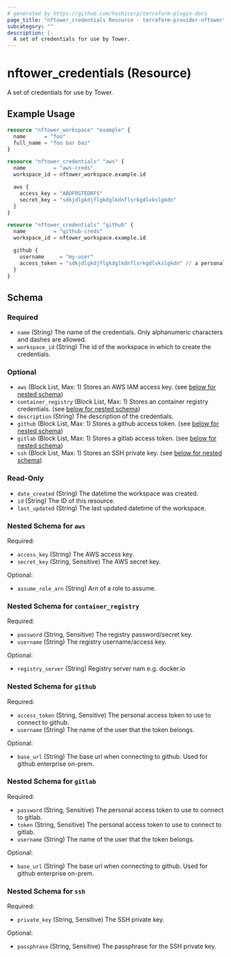 ```yaml
---
# generated by https://github.com/hashicorp/terraform-plugin-docs
page_title: "nftower_credentials Resource - terraform-provider-nftower"
subcategory: ""
description: |-
  A set of credentials for use by Tower.
---
```


# nftower_credentials (Resource)

A set of credentials for use by Tower.

## Example Usage

```terraform
resource "nftower_workspace" "example" {
  name      = "foo"
  full_name = "foo bar baz"
}

resource "nftower_credentials" "aws" {
  name         = "aws-creds"
  workspace_id = nftower_workspace.example.id

  aws {
    access_key = "ABDFRGTEDRFS"
    secret_key = "sdkjdlgkdjflgkdglkdnflsrkgdlvkslgkdn"
  }
}

resource "nftower_credentials" "github" {
  name         = "github-creds"
  workspace_id = nftower_workspace.example.id

  github {
    username     = "my-user"
    access_token = "sdkjdlgkdjflgkdglkdnflsrkgdlvkslgkdn" // a personal access token (PAT)
  }
}
```

<!-- schema generated by tfplugindocs -->
## Schema

### Required

- `name` (String) The name of the credentials. Only alphanumeric characters and dashes are allowed.
- `workspace_id` (String) The id of the workspace in which to create the credentials.

### Optional

- `aws` (Block List, Max: 1) Stores an AWS IAM access key. (see [below for nested schema](#nestedblock--aws))
- `container_registry` (Block List, Max: 1) Stores an container registry credentials. (see [below for nested schema](#nestedblock--container_registry))
- `description` (String) The description of the credentials.
- `github` (Block List, Max: 1) Stores a github access token. (see [below for nested schema](#nestedblock--github))
- `gitlab` (Block List, Max: 1) Stores a gitlab access token. (see [below for nested schema](#nestedblock--gitlab))
- `ssh` (Block List, Max: 1) Stores an SSH private key. (see [below for nested schema](#nestedblock--ssh))

### Read-Only

- `date_created` (String) The datetime the workspace was created.
- `id` (String) The ID of this resource.
- `last_updated` (String) The last updated datetime of the workspace.

<a id="nestedblock--aws"></a>
### Nested Schema for `aws`

Required:

- `access_key` (String) The AWS access key.
- `secret_key` (String, Sensitive) The AWS secret key.

Optional:

- `assume_role_arn` (String) Arn of a role to assume.


<a id="nestedblock--container_registry"></a>
### Nested Schema for `container_registry`

Required:

- `password` (String, Sensitive) The registry password/secret key.
- `username` (String) The registry username/access key.

Optional:

- `registry_server` (String) Registry server nam e.g. docker.io


<a id="nestedblock--github"></a>
### Nested Schema for `github`

Required:

- `access_token` (String, Sensitive) The personal access token to use to connect to github.
- `username` (String) The name of the user that the token belongs.

Optional:

- `base_url` (String) The base url when connecting to github. Used for github enterprise on-prem.


<a id="nestedblock--gitlab"></a>
### Nested Schema for `gitlab`

Required:

- `password` (String, Sensitive) The personal access token to use to connect to gitlab.
- `token` (String, Sensitive) The personal access token to use to connect to gitlab.
- `username` (String) The name of the user that the token belongs.

Optional:

- `base_url` (String) The base url when connecting to github. Used for github enterprise on-prem.


<a id="nestedblock--ssh"></a>
### Nested Schema for `ssh`

Required:

- `private_key` (String, Sensitive) The SSH private key.

Optional:

- `passphrase` (String, Sensitive) The passphrase for the SSH private key.
